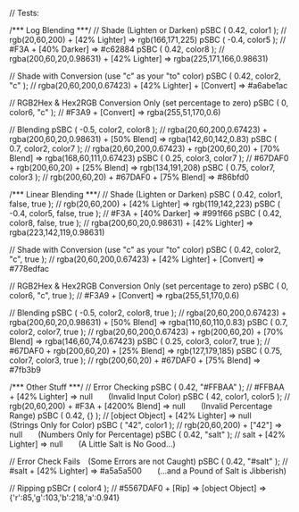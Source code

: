 // Tests:

/*** Log Blending ***/
// Shade (Lighten or Darken)
pSBC ( 0.42, color1 ); // rgb(20,60,200) + [42% Lighter] => rgb(166,171,225)
pSBC ( -0.4, color5 ); // #F3A + [40% Darker] => #c62884
pSBC ( 0.42, color8 ); // rgba(200,60,20,0.98631) + [42% Lighter] => rgba(225,171,166,0.98631)

// Shade with Conversion (use "c" as your "to" color)
pSBC ( 0.42, color2, "c" ); // rgba(20,60,200,0.67423) + [42% Lighter] + [Convert] => #a6abe1ac

// RGB2Hex & Hex2RGB Conversion Only (set percentage to zero)
pSBC ( 0, color6, "c" ); // #F3A9 + [Convert] => rgba(255,51,170,0.6)

// Blending
pSBC ( -0.5, color2, color8 ); // rgba(20,60,200,0.67423) + rgba(200,60,20,0.98631) + [50% Blend] => rgba(142,60,142,0.83)
pSBC ( 0.7, color2, color7 ); // rgba(20,60,200,0.67423) + rgb(200,60,20) + [70% Blend] => rgba(168,60,111,0.67423)
pSBC ( 0.25, color3, color7 ); // #67DAF0 + rgb(200,60,20) + [25% Blend] => rgb(134,191,208)
pSBC ( 0.75, color7, color3 ); // rgb(200,60,20) + #67DAF0 + [75% Blend] => #86bfd0

/*** Linear Blending ***/
// Shade (Lighten or Darken)
pSBC ( 0.42, color1, false, true ); // rgb(20,60,200) + [42% Lighter] => rgb(119,142,223)
pSBC ( -0.4, color5, false, true ); // #F3A + [40% Darker] => #991f66
pSBC ( 0.42, color8, false, true ); // rgba(200,60,20,0.98631) + [42% Lighter] => rgba(223,142,119,0.98631)

// Shade with Conversion (use "c" as your "to" color)
pSBC ( 0.42, color2, "c", true ); // rgba(20,60,200,0.67423) + [42% Lighter] + [Convert] => #778edfac

// RGB2Hex & Hex2RGB Conversion Only (set percentage to zero)
pSBC ( 0, color6, "c", true ); // #F3A9 + [Convert] => rgba(255,51,170,0.6)

// Blending
pSBC ( -0.5, color2, color8, true ); // rgba(20,60,200,0.67423) + rgba(200,60,20,0.98631) + [50% Blend] => rgba(110,60,110,0.83)
pSBC ( 0.7, color2, color7, true ); // rgba(20,60,200,0.67423) + rgb(200,60,20) + [70% Blend] => rgba(146,60,74,0.67423)
pSBC ( 0.25, color3, color7, true ); // #67DAF0 + rgb(200,60,20) + [25% Blend] => rgb(127,179,185)
pSBC ( 0.75, color7, color3, true ); // rgb(200,60,20) + #67DAF0 + [75% Blend] => #7fb3b9

/*** Other Stuff ***/
// Error Checking
pSBC ( 0.42, "#FFBAA" ); // #FFBAA + [42% Lighter] => null  (Invalid Input Color)
pSBC ( 42, color1, color5 ); // rgb(20,60,200) + #F3A + [4200% Blend] => null  (Invalid Percentage Range)
pSBC ( 0.42, {} ); // [object Object] + [42% Lighter] => null  (Strings Only for Color)
pSBC ( "42", color1 ); // rgb(20,60,200) + ["42"] => null  (Numbers Only for Percentage)
pSBC ( 0.42, "salt" ); // salt + [42% Lighter] => null  (A Little Salt is No Good...)

// Error Check Fails (Some Errors are not Caught)
pSBC ( 0.42, "#salt" ); // #salt + [42% Lighter] => #a5a5a500  (...and a Pound of Salt is Jibberish)

// Ripping
pSBCr ( color4 ); // #5567DAF0 + [Rip] => [object Object] => {'r':85,'g':103,'b':218,'a':0.941}